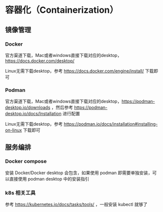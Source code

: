 # 容器化（Containerization）

## 镜像管理
### Docker

官方渠道下载，Mac或者windows直接下载对应的desktop，https://docs.docker.com/desktop/

Linux无需下载desktop，参考 https://docs.docker.com/engine/install/ 下载即可

### Podman

官方渠道下载，Mac或者windows直接下载对应的desktop，https://podman-desktop.io/downloads ，然后参考 https://podman-desktop.io/docs/Installation 进行配置

Linux无需下载desktop，参考 https://podman.io/docs/installation#installing-on-linux 下载即可


## 服务编排

### Docker compose

安装 Docker/Docker desktop 会包含，如果使用 podman 即需要单独安装，可以直接使用 podman desktop 中的安装指引

### k8s 相关工具

参考 https://kubernetes.io/docs/tasks/tools/ ，一般安装 kubectl 就够了
